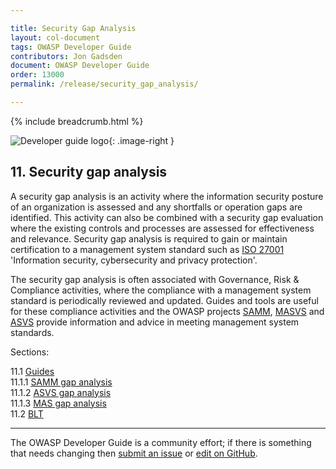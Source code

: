 ```yaml
---

title: Security Gap Analysis
layout: col-document
tags: OWASP Developer Guide
contributors: Jon Gadsden
document: OWASP Developer Guide
order: 13000
permalink: /release/security_gap_analysis/

---
```


{% include breadcrumb.html %}

<style type="text/css">
.image-right {
  height: 180px;
  display: block;
  margin-left: auto;
  margin-right: auto;
  float: right;
}
</style>

![Developer guide logo](../../assets/images/dg_logo.png "OWASP Developer Guide"){: .image-right }

## 11. Security gap analysis

A security gap analysis is an activity where the information security posture of an organization is assessed
and any shortfalls or operation gaps are identified.
This activity can also be combined with a security gap evaluation where the existing controls and processes
are assessed for effectiveness and relevance.
Security gap analysis is required to gain or maintain certification to a management system standard
such as [ISO 27001][iso27001] 'Information security, cybersecurity and privacy protection'.

The security gap analysis is often associated with Governance, Risk & Compliance activities,
where the compliance with a management system standard is periodically reviewed and updated.
Guides and tools are useful for these compliance activities and the OWASP projects [SAMM][samm],
[MASVS][masvs] and [ASVS][asvs] provide information and advice in meeting management system standards.

Sections:

11.1 [Guides](01-guides/toc.md)  
11.1.1 [SAMM gap analysis](01-guides/01-samm.md)  
11.1.2 [ASVS gap analysis](01-guides/02-asvs.md)  
11.1.3 [MAS gap analysis](01-guides/03-mas.md)  
11.2 [BLT](02-blt.md)  

----

The OWASP Developer Guide is a community effort; if there is something that needs changing
then [submit an issue][issue1300] or [edit on GitHub][edit1300].

[asvs]: https://owasp.org/www-project-application-security-verification-standard/
[edit1300]: https://github.com/OWASP/www-project-developer-guide/blob/main/draft/13-security-gap-analysis/toc.md
[iso27001]: https://www.iso.org/standard/82875.html
[issue1300]: https://github.com/OWASP/www-project-developer-guide/issues/new?labels=enhancement&template=request.md&title=Update:%2013-security-gap-analysis/00-toc
[masvs]: https://mas.owasp.org/MASVS/
[samm]: https://owaspsamm.org/about/
